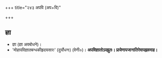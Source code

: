 +++
title="२४३ अपवि (अप+वि)"

+++

## ज्ञा
- ज्ञा (ज्ञा अवबोधने)।
- 'मोहापविज्ञातबन्धकीहृदयसारः' (दुर्योधनः) (वेणी०)। **अपविज्ञातोऽपह्नुतः। प्रायेणापजानातिरेवापह्नवमाह।**
